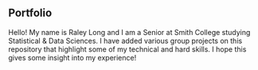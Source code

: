 ## Portfolio ##
Hello! My name is Raley Long and I am a Senior at Smith College studying Statistical & Data Sciences. I have added various group projects on this repository that highlight some of my technical and hard skills. I hope this gives some insight into my experience!

